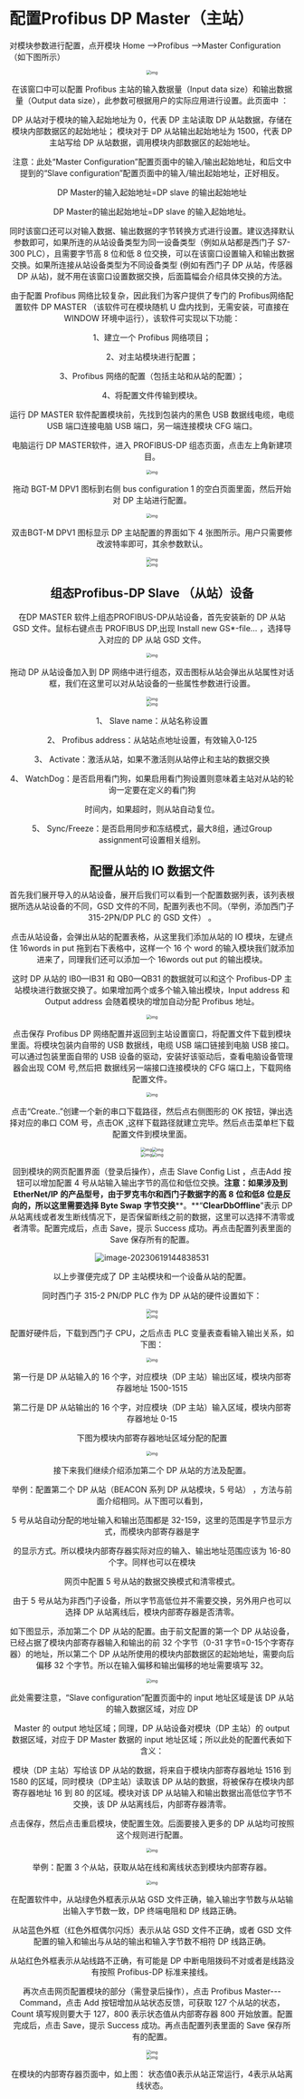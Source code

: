 # 配置Profibus DP Master（主站）

对模块参数进行配置，点开模块 Home –>Profibus –>Master Configuration（如下图所示）

<div align=center><img src="assets/clip_image002.jpg" alt="img" style="zoom:50%;" />

在该窗口中可以配置 Profibus 主站的输入数据量（Input data size）和输出数据量（Output data size），此参数可根据用户的实际应用进行设置。此页面中 ： 

DP 从站对于模块的输入起始地址为 0，代表 DP 主站读取 DP 从站数据，存储在模块内部数据区的起始地址； 模块对于 DP 从站输出起始地址为 1500，代表 DP 主站写给 DP 从站数据，调用模块内部数据区的起始地址。

注意：此处“Master Configuration”配置页面中的输入/输出起始地址，和后文中提到的“Slave configuration”配置页面中的输入/输出起始地址，正好相反。

DP Master的输入起始地址=DP slave 的输出起始地址

DP Master的输出起始地址=DP slave 的输入起始地址。

同时该窗口还可以对输入数据、输出数据的字节转换方式进行设置。建议选择默认参数即可，如果所连的从站设备类型为同一设备类型（例如从站都是西门子 S7-300 PLC），且需要字节高 8 位和低 8 位交换，可以在该窗口设置输入和输出数据交换。如果所连接从站设备类型为不同设备类型 (例如有西门子 DP 从站，传感器 DP 从站)，就不用在该窗口设置数据交换，后面篇幅会介绍具体交换的方法。 

 由于配置 Profibus 网络比较复杂，因此我们为客户提供了专门的 Profibus网络配置软件 DP MASTER （该软件可在模块随机 U 盘内找到，无需安装，可直接在 WINDOW 环境中运行），该软件可实现以下功能： 

 1、建立一个 Profibus 网络项目； 

 2、对主站模块进行配置； 

 3、Profibus 网络的配置（包括主站和从站的配置）；

 4、将配置文件传输到模块。 

运行 DP MASTER 软件配置模块前，先找到包装内的黑色 USB 数据线电缆，电缆 USB 端口连接电脑 USB 端口，另一端连接模块 CFG 端口。

电脑运行 DP MASTER软件，进入 PROFIBUS-DP 组态页面，点击左上角新建项目。

<div align=center><img src="assets/clip_image004.jpg" alt="img" style="zoom:50%;" />

拖动 BGT-M DPV1 图标到右侧 bus configuration 1 的空白页面里面，然后开始对 DP 主站进行配置。

<div align=center><img src="assets/clip_image006.jpg" alt="img" style="zoom:50%;" />

双击BGT-M DPV1 图标显示 DP 主站配置的界面如下 4 张图所示。用户只需要修改波特率即可，其余参数默认。

<div align=center><img src="assets/clip_image009.gif" alt="img" style="zoom:50%;" />

<div align=center><img src="assets/clip_image013.gif" alt="img" style="zoom:50%;" />



## 组态Profibus-DP Slave （从站）设备

在DP MASTER 软件上组态PROFIBUS-DP从站设备，首先安装新的 DP 从站 GSD 文件。鼠标右键点击 PROFIBUS DP,出现 Install new GS*-file… ，选择导入对应的 DP 从站 GSD 文件。

<div align=center><img src="assets/clip_image015.jpg" alt="img" style="zoom:50%;" />

拖动 DP 从站设备加入到 DP 网络中进行组态，双击图标从站会弹出从站属性对话框，我们在这里可以对从站设备的一些属性参数进行设置。

<div align=center><img src="assets/clip_image017.jpg" alt="img" style="zoom:50%;" />

<div align=center><img src="assets/clip_image019.jpg" alt="img" style="zoom:50%;" />

1、 Slave name：从站名称设置 

2、 Profibus address：从站站点地址设置，有效输入0‐125 

3、 Activate：激活从站，如果不激活则从站停止和主站的数据交换 

4、 WatchDog：是否启用看门狗，如果启用看门狗设置则意味着主站对从站的轮询一定要在定义的看门狗 

时间内，如果超时，则从站自动复位。 

5、 Sync/Freeze：是否启用同步和冻结模式，最大8组，通过Group assignment可设置相关组别。

 

## 配置从站的 IO 数据文件

首先我们展开导入的从站设备，展开后我们可以看到一个配置数据列表，该列表根据所选从站设备的不同，GSD 文件的不同，配置列表也不同。（举例，添加西门子 315-2PN/DP PLC 的 GSD 文件） 。

点击从站设备，会弹出从站的配置表格，从这里我们添加从站的 IO 模块，左键点住 16words in put 拖到右下表格中，这样一个 16 个 word 的输入模块我们就添加进来了，同理我们还可以添加一个 16words out put 的输出模块。 

  这时 DP 从站的 IB0—IB31 和 QB0—QB31 的数据就可以和这个 Profibus-DP 主站模块进行数据交换了。如果增加两个或多个输入输出模块，Input address 和 Output address 会随着模块的增加自动分配 Profibus 地址。

<div align=center><img src="assets/clip_image021.jpg" alt="img" style="zoom:50%;" />

点击保存 Profibus DP 网络配置并返回到主站设置窗口，将配置文件下载到模块里面。将模块包装内自带的 USB 数据线，电缆 USB 端口链接到电脑 USB 接口。可以通过包装里面自带的 USB 设备的驱动，安装好该驱动后，查看电脑设备管理器会出现 COM 号,然后把 数据线另一端接口连接模块的 CFG 端口上，下载网络配置文件。

<div align=center><img src="assets/clip_image024.gif" alt="img" style="zoom:50%;" />

点击“Create..”创建一个新的串口下载路径，然后点右侧图形的 OK 按钮，弹出选择对应的串口 COM 号，点击OK ,这样下载路径就建立完毕。然后点击菜单栏下载配置文件到模块里面。

<div align=center><img src="assets/clip_image026.jpg" alt="img" style="zoom:50%;" /><img src="assets/clip_image028.jpg" alt="img" style="zoom:50%;" />

<div align=center><img src="assets/clip_image030.jpg" alt="img" style="zoom:50%;" /><img src="assets/clip_image032.jpg" alt="img" style="zoom:50%;" />

回到模块的网页配置界面（登录后操作），点击 Slave Config List ，点击Add 按钮可以增加配置 4 号从站输入输出字节的高位和低位交换。**注意：如果涉及到** **EtherNet/IP** **的产品型号，由于罗克韦尔和西门子数据字的高 8** **位和低8** **位是反向的，所以这里需要选择 Byte Swap** **字节交换****。**“**ClearDbOffline**”表示 DP 从站离线或者发生断线情况下，是否保留断线之前的数据，这里可以选择不清零或者清零。配置完成后，点击 Save，提示 Success 成功。再点击配置列表里面的 Save 保存所有的配置。

![<div align=center>image-20230619144838531](assets/image-20230619144838531.png)

以上步骤便完成了 DP 主站模块和一个设备从站的配置。

同时西门子 315-2 PN/DP PLC 作为 DP 从站的硬件设置如下：

<div align=center><img src="assets/clip_image037.gif" alt="img" style="zoom:50%;" />

<div align=center><img src="assets/clip_image039.jpg" alt="img" style="zoom:50%;" /> 

 

配置好硬件后，下载到西门子 CPU，之后点击 PLC 变量表查看输入输出关系，如下图： 

<img src="assets/clip_image041.jpg" alt="img" style="zoom:50%;" /> 

第一行是 DP 从站输入的 16 个字，对应模块（DP 主站）输出区域，模块内部寄存器地址 1500-1515 

第二行是 DP 从站输出的 16 个字，对应模块（DP 主站）输入区域，模块内部寄存器地址 0-15 

 下图为模块内部寄存器地址区域分配的配置 

<div align=center><img src="assets/clip_image043.jpg" alt="img" style="zoom:50%;" />

 接下来我们继续介绍添加第二个 DP 从站的方法及配置。 

举例：配置第二个 DP 从站（BEACON 系列 DP 从站模块，5 号站） ，方法与前面介绍相同。从下图可以看到，

5 号从站自动分配的地址输入和输出范围都是 32-159，这里的范围是字节显示方式，而模块内部寄存器是字

的显示方式。所以模块内部寄存器实际对应的输入、输出地址范围应该为 16-80 个字。同样也可以在模块

网页中配置 5 号从站的数据交换模式和清零模式。

由于 5 号从站为非西门子设备，所以字节高低位并不需要交换，另外用户也可以选择 DP 从站离线后，模块内部寄存器是否清零。

如下图显示，添加第二个 DP 从站的配置。由于前文配置的第一个 DP 从站设备，已经占据了模块内部寄存器输入和输出的前 32 个字节（0-31 字节=0-15个字寄存器）的地址，所以第二个 DP 从站所使用的模块内部数据区的起始地址，需要向后偏移 32 个字节。所以在输入偏移和输出偏移的地址需要填写 32。

<div align=center><img src="assets/clip_image046.gif" alt="img" style="zoom:50%;" />

此处需要注意，“Slave configuration”配置页面中的 input 地址区域是该 DP 从站的输入数据区域，对应 DP 

Master 的 output 地址区域；同理，DP 从站设备对模块（DP 主站）的 output 数据区域，对应于 DP Master 数据的 input 地址区域；所以此处的配置代表如下含义： 

模块（DP 主站）写给该 DP 从站的数据，将来自于模块内部寄存器地址 1516 到 1580 的区域，同时模块（DP主站）读取该 DP 从站的数据，将被保存在模块内部寄存器地址 16 到 80 的区域。模块对该 DP 从站输入和输出数据出高低位字节不交换，该 DP 从站离线后，内部寄存器清零。

点击保存，然后点击重启模块，使配置生效。后面要接入更多的 DP 从站均可按照这个规则进行配置。

<div align=center><img src="assets/clip_image048.jpg" alt="img" style="zoom:50%;" />

 举例：配置 3 个从站，获取从站在线和离线状态到模块内部寄存器。 

<div align=center><img src="assets/clip_image050.jpg" alt="img" style="zoom:50%;" />

 

在配置软件中，从站绿色外框表示从站 GSD 文件正确，输入输出字节数与从站输出输入字节数一致，DP 终端电阻和 DP 线路正确。

从站蓝色外框（红色外框偶尔闪烁）表示从站 GSD 文件不正确，或者 GSD 文件配置的输入和输出与从站的输出和输入字节数不相符 DP 线路正确。

从站红色外框表示从站线路不正确，有可能是 DP 中断电阻拨码不对或者是线路没有按照 Profibus-DP 标准来接线。 

再次点击网页配置模块的部分（需登录后操作），点击 Profibus Master---Command，点击 Add 按钮增加从站状态反馈，可获取 127 个从站的状态，Count 填写规则要大于 127，800 表示状态值从内部寄存器 800 开始放置。配置完成后，点击 Save，提示 Success 成功。再点击配置列表里面的 Save 保存所有的配置。

<div align=center><img src="assets/clip_image052.jpg" alt="img" style="zoom:50%;" /> 

<div align=center><img src="assets/clip_image054.jpg" alt="img" style="zoom:50%;" />

在模块的内部寄存器页面中，如上图： 状态值0表示从站正常运行，4表示从站离线状态。  
